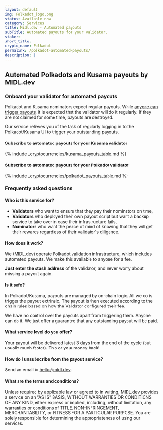 ```yaml
---
layout: default
img: Polkadot_logo.png
status: Available now
category: Services
title: Midl.dev - Automated payouts
subTitle: Automated payouts for your validator.
staker: 
short_title: 
crypto_name: Polkadot
permalink: /polkadot-automated-payouts/
description: | 
---
```


<h2>Automated Polkadots and Kusama payouts by MIDL.dev</h2>
<h3>Onboard your validator for automated payouts</h3>
<p>Polkadot and Kusama nominators expect regular payouts. While <a href="https://wiki.polkadot.network/docs/en/learn-simple-payouts" target="_blank">anyone can trigger payouts</a>, it is expected that the validator will do it regularly. If they are not claimed for some time, payouts are destroyed.</p>
<p>Our service relieves you of the task of regularly logging in to the Polkadot/Kusama UI to trigger your outstanding payouts.</p>

<h4>Subscribe to automated payouts for your Kusama validator</h4>
{% include _cryptocurrencies/kusama_payouts_table.md %}
<h4>Subscribe to automated payouts for your Polkadot validator</h4>
{% include _cryptocurrencies/polkadot_payouts_table.md %}


<h3>Frequently asked questions</h3>
<h4>Who is this service for?</h4>
<ul><li><b>Validators</b> who want to ensure that they pay their nominators on time,</li>
<li><b>Validators</b> who deployed their own payout script but want a backup service to take over in case their infrastructure fails,</li>
<li><b>Nominators</b> who want the peace of mind of knowing that they will get their rewards regardless of their validator's diligence.</li>
</ul>
<h4>How does it work?</h4>
<p>We (MIDL.dev) operate Polkadot validation infrastructure, which includes automated payouts. We make this available to anyone for a fee.</p>
<p><b>Just enter the stash address</b> of the validator, and never worry about missing a payout again.</p>
<h4>Is it safe?</h4>
<p>In Polkadot/Kusama, payouts are managed by on-chain logic. All we do is trigger the payout extrinsic. The payout is then executed according to the chain rules based on how the Validator configured their fee.</p>
<p>We have no control over the payouts apart from triggering them. Anyone can do it. We just offer a guarantee that any outstanding payout will be paid.</p>
<h4>What service level do you offer?</h4>
<p>Your payout will be delivered latest 3 days from the end of the cycle (but usually much faster). This or your money back!</p>
<h4>How do I unsubscribe from the payout service?</h4>
<p>Send an email to <a href="mailto:hello@midl.dev">hello@midl.dev</a>.</p>
<h4>What are the terms and conditions?</h4>
<p>Unless required by applicable law or agreed to in writing, MIDL.dev provides a service on an “AS IS” BASIS, WITHOUT WARRANTIES OR CONDITIONS OF ANY KIND, either express or implied, including, without limitation, any warranties or conditions of TITLE, NON-INFRINGEMENT, MERCHANTABILITY, or FITNESS FOR A PARTICULAR PURPOSE. You are solely responsible for determining the appropriateness of using our services.</p>
